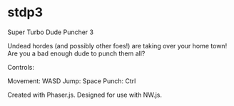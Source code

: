 # stdp3
Super Turbo Dude Puncher 3

Undead hordes (and possibly other foes!) are taking over your home town! Are you a bad enough dude to punch them all?

Controls:

Movement: WASD
Jump: Space
Punch: Ctrl

Created with Phaser.js. Designed for use with NW.js.
